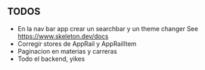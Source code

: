 ## TODOS
- En la nav bar app crear un searchbar y un theme changer
See <https://www.skeleton.dev/docs>
- Corregir stores de AppRail y AppRailItem
- Paginacion en materias y carreras
- Todo el backend, yikes